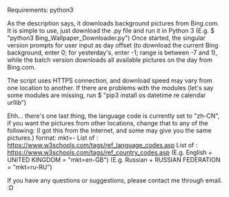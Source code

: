 Requirements: python3

As the description says, it downloads background pictures from Bing.com.
It is simple to use, just download the .py file and run it in Python 3 (E.g. $ "python3 Bing_Wallpaper_Downloader.py")
Once started, the singular version prompts for user input as day offset (to download the current Bing background, enter 0; for yesterday's, enter -1; range is between -7 and 1), while the batch version downloads all available pictures on the day from Bing.com.

The script uses HTTPS connection, and download speed may vary from one location to another.
If there are problems with the modules (let's say some modules are missing, run $ "pip3 install os datetime re calendar urllib")

Ehh... there's one last thing, the language code is currently set to "zh-CN", if you want the pictures from other locations, 
change that to any of the following: 
(I got this from the Internet, and some may give you the same pictures.)
format: mkt=<Language Code>-<Country Code>
List of <Language Code>: https://www.w3schools.com/tags/ref_language_codes.asp
List of <Country Code>: https://www.w3schools.com/tags/ref_country_codes.asp
(E.g. English + UNITED KINGDOM = "mkt=en-GB") (E.g. Russian + RUSSIAN FEDERATION = "mkt=ru-RU")

If you have any questions or suggestions, please contact me through email.    :D
